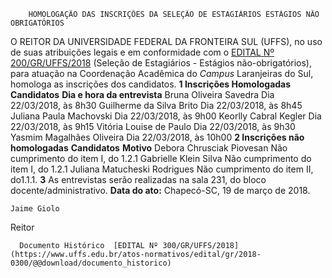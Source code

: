         HOMOLOGAÇÃO DAS INSCRIÇÕES DA SELEÇÃO DE ESTAGIÁRIOS ESTÁGIOS NÃO OBRIGATÓRIOS  

 O REITOR DA UNIVERSIDADE FEDERAL DA FRONTEIRA SUL (UFFS), no uso de suas atribuições legais e em conformidade com o [EDITAL Nº 200/GR/UFFS/2018](https://www.uffs.edu.br/atos-normativos/edital/gr/2018-0200)  (Seleção de Estagiários - Estágios não-obrigatórios), para atuação na Coordenação Acadêmica do *Campus* Laranjeiras do Sul, homologa as inscrições dos candidatos.  **1 Inscrições Homologadas**      **Candidatos**    **Dia e hora da entrevista**      Bruna Oliveira Savedra   Dia 22/03/2018, às 8h30     Guilherme da Silva Brito   Dia 22/03/2018, às 8h45     Juliana Paula Machovski   Dia 22/03/2018, às 9h00     Keorlly Cabral Kegler   Dia 22/03/2018, às 9h15     Vitória Louise de Paulo   Dia 22/03/2018, às 9h30     Yasmim Magalhães Oliveira   Dia 22/03/2018, às 10h00      **2 Inscrições não homologadas**      **Candidatos**    **Motivo**      Debora Chrusciak Piovesan   Não cumprimento do item I, do 1.2.1     Gabrielle Klein Silva   Não cumprimento do item I, do 1.2.1     Juliana Matucheski Rodrigues   Não cumprimento do item II, do1.1.1.       **3** As entrevistas serão realizadas na sala 231, do bloco docente/administrativo.      **Data do ato:** Chapecó-SC, 19 de março de 2018.   
 

    Jaime Giolo   
 Reitor 

      Documento Histórico  [EDITAL Nº 300/GR/UFFS/2018](https://www.uffs.edu.br/atos-normativos/edital/gr/2018-0300/@@download/documento_historico)     
      